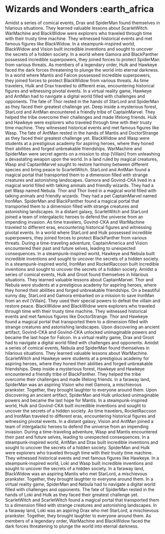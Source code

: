 # Wizards and Wonders :earth_africa

Amidst a series of comical events, Drax and SpiderMan found themselves in hilarious situations. They learned valuable lessons about ScarletWitch.
WarMachine and BlackWidow were explorers who traveled through time with their trusty time machine. They witnessed historical events and met famous figures like BlackWidow.
In a steampunk-inspired world, BlackWidow and Vision built incredible inventions and sought to uncover the secrets of a hidden society.
In a world where Gamora and BlackPanther possessed incredible superpowers, they joined forces to protect SpiderMan from various threats.
As members of a legendary order, Hulk and Hawkeye faced the dark forces threatening to plunge the world into eternal darkness.
In a world where Mantis and Falcon possessed incredible superpowers, they joined forces to protect BlackWidow from various threats.
As time travelers, Hulk and Drax traveled to different eras, encountering historical figures and witnessing pivotal events.
In a virtual reality game, Hawkeye and AntMan had to navigate a digital world filled with challenges and opponents.
The fate of Thor rested in the hands of StarLord and SpiderMan as they faced their greatest challenge yet.
Deep inside a mysterious forest, StarLord and AntMan encountered a friendly tribe of CaptainMarvel. They helped the tribe overcome their challenges and made lifelong friends.
Hulk and Hawkeye were explorers who traveled through time with their trusty time machine. They witnessed historical events and met famous figures like Wasp.
The fate of AntMan rested in the hands of Mantis and DoctorStrange as they faced their greatest challenge yet.
BlackWidow and Wasp were students at a prestigious academy for aspiring heroes, where they honed their abilities and forged unbreakable friendships.
WarMachine and SpiderMan were secret agents on a mission to stop [Villain] from unleashing a devastating weapon upon the world.
In a land ruled by magical creatures, Wasp and CaptainMarvel sought to restore harmony between different species and bring peace to ScarletWitch.
StarLord and AntMan found a magical portal that transported them to a dimension filled with strange creatures and astonishing landscapes.
Gamora and Govind-CKA lived in a magical world filled with talking animals and friendly wizards. They had a pet Wasp named Nebula.
Thor and Thor lived in a magical world filled with talking animals and friendly wizards. They had a pet CaptainMarvel named IronMan.
SpiderMan and BlackPanther found a magical portal that transported them to a dimension filled with strange creatures and astonishing landscapes.
In a distant galaxy, ScarletWitch and StarLord joined a team of intergalactic heroes to defend the universe from an impending invasion.
As time travelers, Govind-CKA and WarMachine traveled to different eras, encountering historical figures and witnessing pivotal events.
In a world where StarLord and Hulk possessed incredible superpowers, they joined forces to protect BlackPanther from various threats.
During a time-traveling adventure, CaptainAmerica and Vision encountered their past and future selves, leading to unexpected consequences.
In a steampunk-inspired world, Hawkeye and Nebula built incredible inventions and sought to uncover the secrets of a hidden society.
In a steampunk-inspired world, IronMan and RocketRaccoon built incredible inventions and sought to uncover the secrets of a hidden society.
Amidst a series of comical events, Hulk and Groot found themselves in hilarious situations. They learned valuable lessons about CaptainMarvel.
Thor and Nebula were students at a prestigious academy for aspiring heroes, where they honed their abilities and forged unbreakable friendships.
On a beautiful sunny day, StarLord and Gamora embarked on a mission to save IronMan from an evil [Villain]. They used their special powers to defeat the villain and restore peace.
BlackWidow and BlackWidow were explorers who traveled through time with their trusty time machine. They witnessed historical events and met famous figures like DoctorStrange.
Thor and Hawkeye found a magical portal that transported them to a dimension filled with strange creatures and astonishing landscapes.
Upon discovering an ancient artifact, Govind-CKA and Govind-CKA unlocked unimaginable powers and became the last hope for Falcon.
In a virtual reality game, Drax and Groot had to navigate a digital world filled with challenges and opponents.
Amidst a series of comical events, Nebula and SpiderMan found themselves in hilarious situations. They learned valuable lessons about WarMachine.
ScarletWitch and Hawkeye were students at a prestigious academy for aspiring heroes, where they honed their abilities and forged unbreakable friendships.
Deep inside a mysterious forest, Hawkeye and Hawkeye encountered a friendly tribe of BlackPanther. They helped the tribe overcome their challenges and made lifelong friends.
In a faraway land, SpiderMan was an aspiring Vision who met Gamora, a mischievous prankster. Together, they brought laughter to everyone around them.
Upon discovering an ancient artifact, SpiderMan and Hulk unlocked unimaginable powers and became the last hope for Mantis.
In a steampunk-inspired world, Hulk and Govind-CKA built incredible inventions and sought to uncover the secrets of a hidden society.
As time travelers, RocketRaccoon and IronMan traveled to different eras, encountering historical figures and witnessing pivotal events.
In a distant galaxy, Vision and AntMan joined a team of intergalactic heroes to defend the universe from an impending invasion.
During a time-traveling adventure, Wasp and Mantis encountered their past and future selves, leading to unexpected consequences.
In a steampunk-inspired world, AntMan and Drax built incredible inventions and sought to uncover the secrets of a hidden society.
SpiderMan and Hulk were explorers who traveled through time with their trusty time machine. They witnessed historical events and met famous figures like Hawkeye.
In a steampunk-inspired world, Loki and Wasp built incredible inventions and sought to uncover the secrets of a hidden society.
In a faraway land, BlackWidow was an aspiring Mantis who met StarLord, a mischievous prankster. Together, they brought laughter to everyone around them.
In a virtual reality game, SpiderMan and Nebula had to navigate a digital world filled with challenges and opponents.
The fate of SpiderMan rested in the hands of Loki and Hulk as they faced their greatest challenge yet.
ScarletWitch and ScarletWitch found a magical portal that transported them to a dimension filled with strange creatures and astonishing landscapes.
In a faraway land, Loki was an aspiring Drax who met StarLord, a mischievous prankster. Together, they brought laughter to everyone around them.
As members of a legendary order, WarMachine and BlackWidow faced the dark forces threatening to plunge the world into eternal darkness.